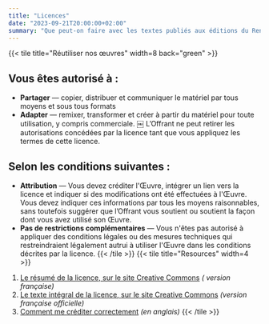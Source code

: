```yaml
---
title: "Licences"
date: "2023-09-21T20:00:00+02:00"
summary: "Que peut-on faire avec les textes publiés aux éditions du Renard Spatial ? Qu’est-ce que la « Licence Creative Commons » ?"
---
```


{{< tile title="Réutiliser nos œuvres" width=8 back="green" >}}

## Vous êtes autorisé à :

- **Partager** — copier, distribuer et communiquer le matériel par tous moyens et sous tous formats
- **Adapter** — remixer, transformer et créer à partir du matériel pour toute utilisation, y compris commerciale. ￼
  L’Offrant ne peut retirer les autorisations concédées par la licence tant que vous appliquez les termes de cette
  licence.

## Selon les conditions suivantes :

- **Attribution** — Vous devez créditer l'Œuvre, intégrer un lien vers la licence et indiquer si des modifications ont
  été effectuées à l'Œuvre. Vous devez indiquer ces informations par tous les moyens raisonnables, sans toutefois
  suggérer que l’Offrant vous soutient ou soutient la façon dont vous avez utilisé son Œuvre.
- **Pas de restrictions complémentaires** — Vous n'êtes pas autorisé à appliquer des conditions légales ou des mesures
  techniques qui restreindraient légalement autrui à utiliser l'Œuvre dans les conditions décrites par la licence.
  {{< /tile >}}
  {{< tile title="Resources" width=4 >}}

1. [Le résumé de la licence, sur le site Creative Commons](https://creativecommons.org/licenses/by/4.0/deed.fr) _(
   version française)_
1. [Le texte intégral de la licence, sur le site Creative Commons](https://creativecommons.org/licenses/by/4.0/legalcode.fr)
   _(version française officielle)_
1. [Comment me créditer correctement](https://wiki.creativecommons.org/wiki/Best_practices_for_attribution) _(en
   anglais)_
{{< /tile >}}
